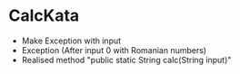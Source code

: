 # CalcKata

- Make Exception with input
- Exception (After input 0 with Romanian numbers)
- Realised method "public static String calc(String input)"
